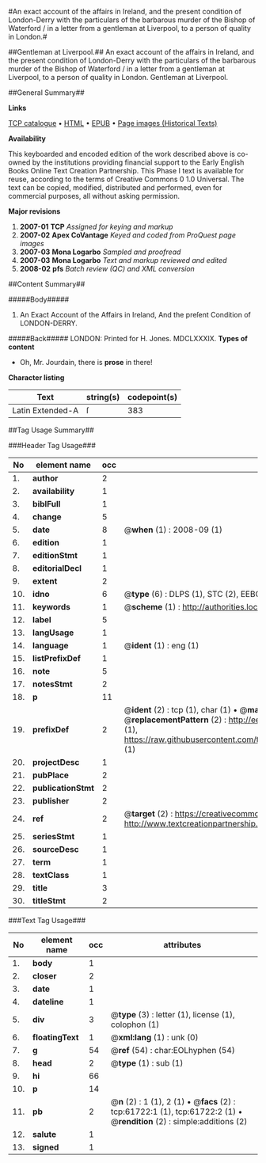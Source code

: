 #An exact account of the affairs in Ireland, and the present condition of London-Derry with the particulars of the barbarous murder of the Bishop of Waterford / in a letter from a gentleman at Liverpool, to a person of quality in London.#

##Gentleman at Liverpool.##
An exact account of the affairs in Ireland, and the present condition of London-Derry with the particulars of the barbarous murder of the Bishop of Waterford / in a letter from a gentleman at Liverpool, to a person of quality in London.
Gentleman at Liverpool.

##General Summary##

**Links**

[TCP catalogue](http://www.ota.ox.ac.uk/tcp/)  • 
[HTML](http://tei.it.ox.ac.uk/tcp/Texts-HTML/free/A38/A38847.html)  • 
[EPUB](http://tei.it.ox.ac.uk/tcp/Texts-EPUB/free/A38/A38847.epub) • 
[Page images (Historical Texts)](https://data.historicaltexts.jisc.ac.uk/view?pubId=eebo-12417325e&pageId=eebo-12417325e-61722-1)

**Availability**

This keyboarded and encoded edition of the
	       work described above is co-owned by the institutions
	       providing financial support to the Early English Books
	       Online Text Creation Partnership. This Phase I text is
	       available for reuse, according to the terms of Creative
	       Commons 0 1.0 Universal. The text can be copied,
	       modified, distributed and performed, even for
	       commercial purposes, all without asking permission.

**Major revisions**

1. __2007-01__ __TCP__ *Assigned for keying and markup*
1. __2007-02__ __Apex CoVantage__ *Keyed and coded from ProQuest page images*
1. __2007-03__ __Mona Logarbo__ *Sampled and proofread*
1. __2007-03__ __Mona Logarbo__ *Text and markup reviewed and edited*
1. __2008-02__ __pfs__ *Batch review (QC) and XML conversion*

##Content Summary##

#####Body#####

1. An Exact Account of the Affairs in Ireland, And the preſent Condition of LONDON-DERRY.

#####Back#####
LONDON: Printed for H. Jones. MDCLXXXIX.
**Types of content**

  * Oh, Mr. Jourdain, there is **prose** in there!

**Character listing**


|Text|string(s)|codepoint(s)|
|---|---|---|
|Latin Extended-A|ſ|383|

##Tag Usage Summary##

###Header Tag Usage###

|No|element name|occ|attributes|
|---|---|---|---|
|1.|__author__|2||
|2.|__availability__|1||
|3.|__biblFull__|1||
|4.|__change__|5||
|5.|__date__|8| @__when__ (1) : 2008-09 (1)|
|6.|__edition__|1||
|7.|__editionStmt__|1||
|8.|__editorialDecl__|1||
|9.|__extent__|2||
|10.|__idno__|6| @__type__ (6) : DLPS (1), STC (2), EEBO-CITATION (1), OCLC (1), VID (1)|
|11.|__keywords__|1| @__scheme__ (1) : http://authorities.loc.gov/ (1)|
|12.|__label__|5||
|13.|__langUsage__|1||
|14.|__language__|1| @__ident__ (1) : eng (1)|
|15.|__listPrefixDef__|1||
|16.|__note__|5||
|17.|__notesStmt__|2||
|18.|__p__|11||
|19.|__prefixDef__|2| @__ident__ (2) : tcp (1), char (1)  •  @__matchPattern__ (2) : ([0-9\-]+):([0-9IVX]+) (1), (.+) (1)  •  @__replacementPattern__ (2) : http://eebo.chadwyck.com/downloadtiff?vid=$1&page=$2 (1), https://raw.githubusercontent.com/textcreationpartnership/Texts/master/tcpchars.xml#$1 (1)|
|20.|__projectDesc__|1||
|21.|__pubPlace__|2||
|22.|__publicationStmt__|2||
|23.|__publisher__|2||
|24.|__ref__|2| @__target__ (2) : https://creativecommons.org/publicdomain/zero/1.0/ (1), http://www.textcreationpartnership.org/docs/. (1)|
|25.|__seriesStmt__|1||
|26.|__sourceDesc__|1||
|27.|__term__|1||
|28.|__textClass__|1||
|29.|__title__|3||
|30.|__titleStmt__|2||


###Text Tag Usage###

|No|element name|occ|attributes|
|---|---|---|---|
|1.|__body__|1||
|2.|__closer__|2||
|3.|__date__|1||
|4.|__dateline__|1||
|5.|__div__|3| @__type__ (3) : letter (1), license (1), colophon (1)|
|6.|__floatingText__|1| @__xml:lang__ (1) : unk (0)|
|7.|__g__|54| @__ref__ (54) : char:EOLhyphen (54)|
|8.|__head__|2| @__type__ (1) : sub (1)|
|9.|__hi__|66||
|10.|__p__|14||
|11.|__pb__|2| @__n__ (2) : 1 (1), 2 (1)  •  @__facs__ (2) : tcp:61722:1 (1), tcp:61722:2 (1)  •  @__rendition__ (2) : simple:additions (2)|
|12.|__salute__|1||
|13.|__signed__|1||
